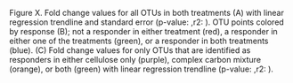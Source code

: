 Figure X. Fold change values for all OTUs in both treatments (A) with linear regression trendline and standard error (p-value: ,r2: ). OTU points colored by response (B); not a responder in either treatment (red), a responder in either one of the treatments (green), or a responder in both treatments (blue). (C) Fold change values for only OTUs that are identified as responders in either cellulose only (purple), complex carbon mixture (orange), or both (green) with linear regression trendline (p-value: ,r2: ). 